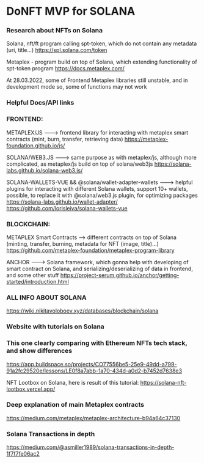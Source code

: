 # DoNFT MVP for SOLANA

### Research about NFTs on Solana ###

Solana, nft/ft program calling spt-token, which do not contain any metadata (uri, title...)
https://spl.solana.com/token

Metaplex - program build on top of Solana, which extending functionality of spt-token program
https://docs.metaplex.com/

At 28.03.2022, some of Frontend Metaplex libraries still unstable, and in development mode
so, some of functions may not work

### Helpful Docs/API links ###

### FRONTEND:

METAPLEX/JS ---> frontend library for interacting with metaplex smart contracts (mint, burn, transfer, retrieving data)
https://metaplex-foundation.github.io/js/

SOLANA/WEB3.JS ---> same purpose as with metaplex/js, although more complicated, as metaplex/js build on top of solana/web3js
https://solana-labs.github.io/solana-web3.js/

SOLANA-WALLETS-VUE && @solana/wallet-adapter-wallets ---> helpful plugins for interacting with different Solana wallets, support 10+ wallets,
possible, to replace it with @solana/web3.js plugin, for optimizing packages
https://solana-labs.github.io/wallet-adapter/
https://github.com/lorisleiva/solana-wallets-vue

### BLOCKCHAIN:
METAPLEX Smart Contracts --> different contracts on top of Solana (minting, transfer, burning, metadata for NFT (image, title)...)
https://github.com/metaplex-foundation/metaplex-program-library

ANCHOR ---> Solana framework, which gonna help with developing of smart contract on Solana,
and serializing/deserializing of data in frontend, and some other stuff
https://project-serum.github.io/anchor/getting-started/introduction.html


### ALL INFO ABOUT SOLANA
https://wiki.nikitavoloboev.xyz/databases/blockchain/solana

### Website with tutorials on Solana
### This one clearly comparing with Ethereum NFTs tech stack, and show differences
https://app.buildspace.so/projects/CO77556be5-25e9-49dd-a799-91a2fc29520e/lessons/LE0f8a7abb-1a70-434d-a0d2-b7452d7638e3

NFT Lootbox on Solana, here is result of this tutorial:
https://solana-nft-lootbox.vercel.app/

### Deep explanation of main Metaplex contracts
https://medium.com/metaplex/metaplex-architecture-b94a64c37130

### Solana Transactions in depth
https://medium.com/@asmiller1989/solana-transactions-in-depth-1f7f7fe06ac2
